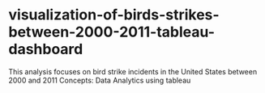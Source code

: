 # visualization-of-birds-strikes-between-2000-2011-tableau-dashboard
This analysis focuses on bird strike incidents in the United States between 2000 and 2011
Concepts: Data Analytics using tableau
